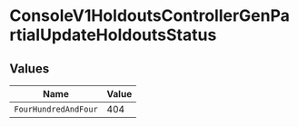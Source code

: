 # ConsoleV1HoldoutsControllerGenPartialUpdateHoldoutsStatus


## Values

| Name                 | Value                |
| -------------------- | -------------------- |
| `FourHundredAndFour` | 404                  |